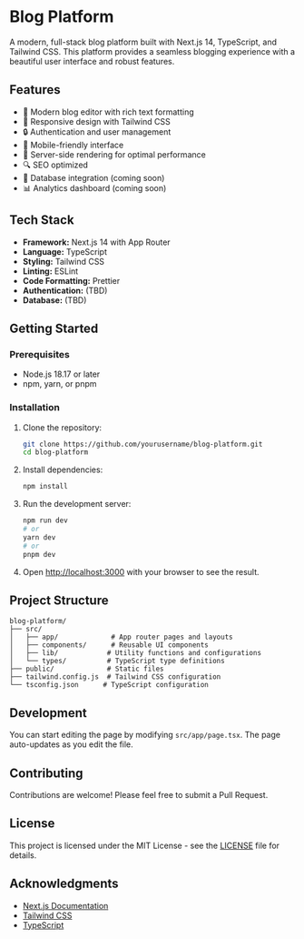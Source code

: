 # Blog Platform

A modern, full-stack blog platform built with Next.js 14, TypeScript, and Tailwind CSS. This platform provides a seamless blogging experience with a beautiful user interface and robust features.

## Features

- 📝 Modern blog editor with rich text formatting
- 🎨 Responsive design with Tailwind CSS
- 🔒 Authentication and user management
- 📱 Mobile-friendly interface
- 🚀 Server-side rendering for optimal performance
- 🔍 SEO optimized
- 💾 Database integration (coming soon)
- 📊 Analytics dashboard (coming soon)

## Tech Stack

- **Framework:** Next.js 14 with App Router
- **Language:** TypeScript
- **Styling:** Tailwind CSS
- **Linting:** ESLint
- **Code Formatting:** Prettier
- **Authentication:** (TBD)
- **Database:** (TBD)

## Getting Started

### Prerequisites

- Node.js 18.17 or later
- npm, yarn, or pnpm

### Installation

1. Clone the repository:

   ```bash
   git clone https://github.com/yourusername/blog-platform.git
   cd blog-platform
   ```

2. Install dependencies:

   ```bash
   npm install
   ```

3. Run the development server:

   ```bash
   npm run dev
   # or
   yarn dev
   # or
   pnpm dev
   ```

4. Open [http://localhost:3000](http://localhost:3000) with your browser to see the result.

## Project Structure

```
blog-platform/
├── src/
│   ├── app/             # App router pages and layouts
│   ├── components/      # Reusable UI components
│   ├── lib/            # Utility functions and configurations
│   └── types/          # TypeScript type definitions
├── public/             # Static files
├── tailwind.config.js  # Tailwind CSS configuration
└── tsconfig.json      # TypeScript configuration
```

## Development

You can start editing the page by modifying `src/app/page.tsx`. The page auto-updates as you edit the file.

## Contributing

Contributions are welcome! Please feel free to submit a Pull Request.

## License

This project is licensed under the MIT License - see the [LICENSE](LICENSE) file for details.

## Acknowledgments

- [Next.js Documentation](https://nextjs.org/docs)
- [Tailwind CSS](https://tailwindcss.com)
- [TypeScript](https://www.typescriptlang.org)
